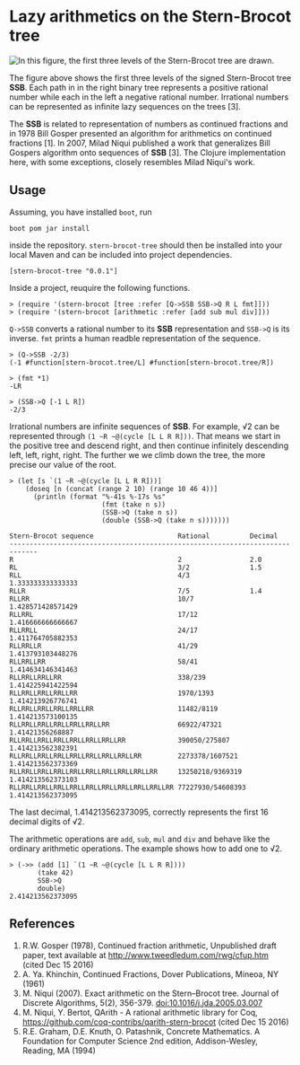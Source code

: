 # Lazy arithmetics on the Stern-Brocot tree
![In this figure, the first three levels of the Stern-Brocot tree are drawn.](https://raw.githubusercontent.com/timrichardt/stern-brocot-tree/master/resources/first_three_levels_of_SSB.png)

The figure above shows the first three levels of the signed Stern-Brocot
tree **SSB**. Each path in in the right binary tree represents a
positive rational number while each in the left a negative rational
number. Irrational numbers can be represented as infinite lazy sequences on
the trees [3]. 

The **SSB** is related to representation of numbers as continued
fractions and in 1978 Bill Gosper presented an algorithm for arithmetics
on continued fractions [1]. In 2007, Milad Niqui published a work that
generalizes Bill Gospers algorithm onto sequences of **SSB** [3]. The
Clojure implementation here, with some exceptions, closely resembles
Milad Niqui's work.

## Usage
Assuming, you have installed `boot`, run

```
boot pom jar install
```

inside the repository. `stern-brocot-tree` should then be installed into
your local Maven and can be included into project dependencies.

```
[stern-brocot-tree "0.0.1"]
```

Inside a project, reuquire the following functions.

```
> (require '(stern-brocot [tree :refer [Q->SSB SSB->Q R L fmt]]))
> (require '(stern-brocot [arithmetic :refer [add sub mul div]]))
```

`Q->SSB` converts a rational number to its **SSB** representation and
`SSB->Q` is its inverse. `fmt` prints a human readble representation of
the sequence.

```
> (Q->SSB -2/3)
(-1 #function[stern-brocot.tree/L] #function[stern-brocot.tree/R])

> (fmt *1)
-LR

> (SSB->Q [-1 L R])
-2/3
```

Irrational numbers are infinite sequences of **SSB**. For example, √2
can be represented through `(1 ~R ~@(cycle [L L R R]))`. That means we
start in the positive tree and descend right, and then continue
infinitely descending left, left, right, right. The further we we climb
down the tree, the more precise our value of the root.

```
> (let [s `(1 ~R ~@(cycle [L L R R]))]
    (doseq [n (concat (range 2 10) (range 10 46 4))]
      (println (format "%-41s %-17s %s"
                       (fmt (take n s))
                       (SSB->Q (take n s))
                       (double (SSB->Q (take n s)))))))

Stern-Brocot sequence                     Rational          Decimal
-----------------------------------------------------------------------------
R                                         2                 2.0
RL                                        3/2               1.5
RLL                                       4/3               1.333333333333333
RLLR                                      7/5               1.4
RLLRR                                     10/7              1.428571428571429
RLLRRL                                    17/12             1.416666666666667
RLLRRLL                                   24/17             1.411764705882353
RLLRRLLR                                  41/29             1.413793103448276
RLLRRLLRR                                 58/41             1.414634146341463
RLLRRLLRRLLRR                             338/239           1.414225941422594
RLLRRLLRRLLRRLLRR                         1970/1393         1.414213926776741
RLLRRLLRRLLRRLLRRLLRR                     11482/8119        1.414213573100135
RLLRRLLRRLLRRLLRRLLRRLLRR                 66922/47321       1.41421356268887
RLLRRLLRRLLRRLLRRLLRRLLRRLLRR             390050/275807     1.414213562382391
RLLRRLLRRLLRRLLRRLLRRLLRRLLRRLLRR         2273378/1607521   1.414213562373369
RLLRRLLRRLLRRLLRRLLRRLLRRLLRRLLRRLLRR     13250218/9369319  1.414213562373103
RLLRRLLRRLLRRLLRRLLRRLLRRLLRRLLRRLLRRLLRR 77227930/54608393 1.414213562373095
```

The last decimal, 1.414213562373095, correctly represents the first 16
decimal digits of √2.

The arithmetic operations are `add`, `sub`, `mul` and `div` and behave
like the ordinary arithmetic operations. The example shows how to add
one to √2.

```
> (->> (add [1] `(1 ~R ~@(cycle [L L R R])))
       (take 42)
       SSB->Q
       double)
2.414213562373095
```

## References
1. R.W. Gosper (1978), Continued fraction arithmetic, Unpublished draft
   paper, text available at  http://www.tweedledum.com/rwg/cfup.htm (cited
   Dec 15 2016)
2. A. Ya. Khinchin, Continued Fractions, Dover Publications, Mineoa, NY (1961)
3. M. Niqui (2007). Exact arithmetic on the Stern–Brocot tree. Journal
   of Discrete Algorithms, 5(2),
   356-379.
   [doi:10.1016/j.jda.2005.03.007](http://dx.doi.org/10.1016/j.jda.2005.03.007)
4. M. Niqui, Y. Bertot, QArith - A rational arithmetic library for Coq,
   https://github.com/coq-contribs/qarith-stern-brocot (cited Dec 15
   2016)
5. R.E. Graham, D.E. Knuth, O. Patashnik, Concrete Mathematics. A
   Foundation for Computer Science 2nd edition, Addison-Wesley, Reading,
   MA (1994)
